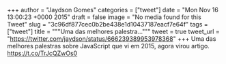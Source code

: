 
+++
author = "Jaydson Gomes"
categories = ["tweet"]
date = "Mon Nov 16 13:00:23 +0000 2015"
draft = false
image = "No media found for this Tweet"
slug = "3c96df877cec0b2be438e1d10437187eacf7e64f"
tags = ["tweet"]
title = """Uma das melhores palestra..."""
tweet = true
tweet_url = "https://twitter.com/jaydson/status/666239389953978368"
+++
Uma das melhores palestras sobre JavaScript que vi em 2015, agora virou artigo. https://t.co/TrJcQZwOs0
